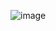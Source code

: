 ![image](https://user-images.githubusercontent.com/63789702/188311895-f522948b-af97-498d-9f85-4aea01418776.png)
